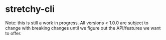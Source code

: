 # stretchy-cli

Note: this is still a work in progress. All versions < 1.0.0 are subject to change with breaking changes until we figure out the API/features we want to offer.
